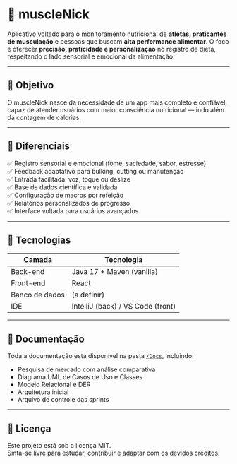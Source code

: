 # 🥩 muscleNick

Aplicativo voltado para o monitoramento nutricional de **atletas, praticantes de musculação** e pessoas que buscam **alta performance alimentar**. O foco é oferecer **precisão, praticidade e personalização** no registro de dieta, respeitando o lado sensorial e emocional da alimentação.

---

## 🎯 Objetivo

O muscleNick nasce da necessidade de um app mais completo e confiável, capaz de atender usuários com maior consciência nutricional — indo além da contagem de calorias.

---

## 🧠 Diferenciais

✅ Registro sensorial e emocional (fome, saciedade, sabor, estresse)  
✅ Feedback adaptativo para bulking, cutting ou manutenção  
✅ Entrada facilitada: voz, toque ou deslize  
✅ Base de dados científica e validada  
✅ Configuração de macros por refeição  
✅ Relatórios personalizados de progresso  
✅ Interface voltada para usuários avançados

---

## 🧱 Tecnologias

| Camada        | Tecnologia                  |
|---------------|-----------------------------|
| Back-end      | Java 17 + Maven (vanilla)   |
| Front-end     | React                       |
| Banco de dados| (a definir)                 |
| IDE           | IntelliJ (back) / VS Code (front) |

---

## 🧾 Documentação

Toda a documentação está disponível na pasta [`/Docs`](./Docs), incluindo:
- Pesquisa de mercado com análise comparativa
- Diagrama UML de Casos de Uso e Classes
- Modelo Relacional e DER
- Arquitetura inicial
- Arquivo de controle das sprints

---

## 📄 Licença

Este projeto está sob a licença MIT.  
Sinta-se livre para estudar, contribuir e adaptar com os devidos créditos.
